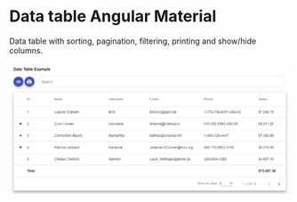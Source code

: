 # Data table Angular Material
 
Data table with sorting, pagination, filtering, printing and show/hide columns.
 
![alt text](https://github.com/Gilseone/TableOverviewAngularMaterial/blob/main/images/Img01.JPG)
